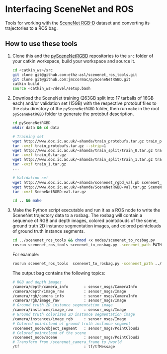 # Interfacing SceneNet and ROS
Tools for working with the [SceneNet RGB-D](https://robotvault.bitbucket.io/scenenet-rgbd.html) dataset and converting its trajectories to a ROS bag.

## How to use these tools
1. Clone this and the [pySceneNetRGBD](https://github.com/jmccormac/pySceneNetRGBD) repositories to the `src` folder of your catkin workspace, build your workspace and source it.

    ```bash
    cd <catkin_ws>/src
    git clone git@github.com:ethz-asl/scenenet_ros_tools.git
    git clone git@github.com:jmccormac/pySceneNetRGBD.git
    catkin build
    source <catkin_ws>/devel/setup.bash
    ```

2. Download the SceneNet training (263GB split into 17 tarballs of 16GB each) and/or validation set (15GB) with the respective protobuf files to the `data` directory of the `pySceneNetRGBD` folder, then run `make` in the root `pySceneNetRGBD` folder to generate the protobuf description.

    ```bash
    cd pySceneNetRGBD
    mkdir data && cd data

    # Training set
    wget http://www.doc.ic.ac.uk/~ahanda/train_protobufs.tar.gz train_protobufs.tar.gz
    tar -xvzf train_protobufs.tar.gz --strip=1
    wget http://www.doc.ic.ac.uk/~ahanda/train_split/train_0.tar.gz train_0.tar.gz
    tar -xvzf train_0.tar.gz
    wget http://www.doc.ic.ac.uk/~ahanda/train_split/train_1.tar.gz train_1.tar.gz
    tar -xvzf train_1.tar.gz
    ...

    # Validation set
    wget http://www.doc.ic.ac.uk/~ahanda/scenenet_rgbd_val.pb scenenet_rgbd_val.pb
    wget http://www.doc.ic.ac.uk/~ahanda/SceneNetRGBD-val.tar.gz SceneNetRGBD-val.tar.gz
    tar -xvzf SceneNetRGBD-val.tar.gz

    cd .. && make
    ```

3. Make the Python script executable and run it as a ROS node to write the SceneNet trajectory data to a rosbag. The rosbag will contain a sequence of RGB and depth images, colored pointclouds of the scene, ground truth 2D instance segmentation images, and colored pointclouds of ground truth instance segments.

    ```bash
    cd ../scenenet_ros_tools && chmod +x nodes/scenenet_to_rosbag.py
    rosrun scenenet_ros_tools scenenet_to_rosbag.py -scenenet_path PATH/TO/pySceneNetRGBD -trajectory TRAJECTORY -to_frame TO_FRAME -output_bag OUTPUT_BAG -dataset_type DATASET_TYPE
    ```

    For example:
    ```bash
    rosrun scenenet_ros_tools  scenenet_to_rosbag.py -scenenet_path ../pySceneNetRGBD/ -trajectory 1 -dataset_type train_0 -output_bag scenenet_train_0_traj_1.bag
    ```
    The output bag contains the following topics:
    ```bash
    # RGB and depth images
    /camera/depth/camera_info       : sensor_msgs/CameraInfo
    /camera/depth/image_raw         : sensor_msgs/Image        
    /camera/rgb/camera_info         : sensor_msgs/CameraInfo
    /camera/rgb/image_raw           : sensor_msgs/Image
    # Ground truth 2D instance segmentation image
    /camera/instances/image_raw     : sensor_msgs/Image
    # Ground truth colorized 2D instance segmentation image
    /camera/instances/image_rgb     : sensor_msgs/Image
    # Colored pointcloud of ground truth instance segment         
    /scenenet_node/object_segment   : sensor_msgs/PointCloud2
    # Colored pointcloud of the scene
    /scenenet_node/scene            : sensor_msgs/PointCloud2
    # Transform from /scenenet_camera_frame to /world
    /tf                             : tf/tfMessage
    ```
